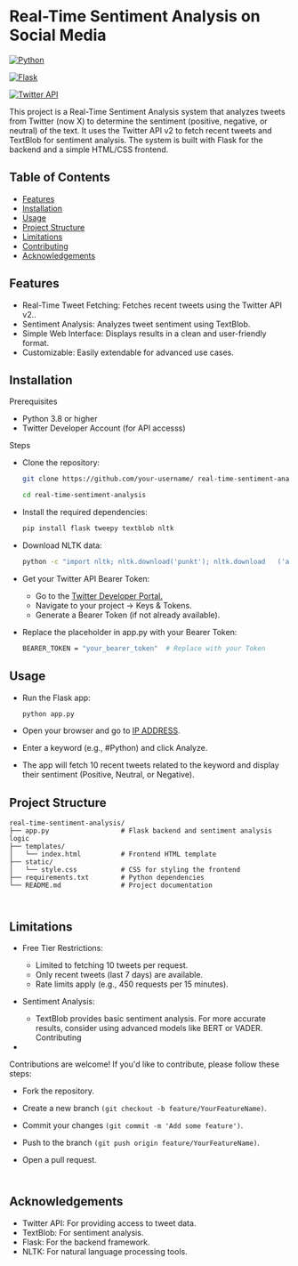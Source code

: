 
# Real-Time Sentiment Analysis on Social Media


[![Python](https://img.shields.io/badge/Python-3.8-blue.svg)]()

[![Flask](https://img.shields.io/badge/Flask-2.x-green.svg)]()

[![Twitter API](https://img.shields.io/badge/Twitter_Api-v2-white.svg)]()

This project is a Real-Time Sentiment Analysis system that analyzes tweets from Twitter (now X) to determine the sentiment (positive, negative, or neutral) of the text. It uses the Twitter API v2 to fetch recent tweets and TextBlob for sentiment analysis. The system is built with Flask for the backend and a simple HTML/CSS frontend.



## Table of Contents

- [Features]()
- [Installation]()
- [Usage]()
- [Project Structure]()
- [Limitations]()
- [Contributing]()
- [Acknowledgements]()

## Features
- Real-Time Tweet Fetching: Fetches recent tweets using the Twitter API v2..
- Sentiment Analysis: Analyzes tweet sentiment using TextBlob.
- Simple Web Interface: Displays results in a clean and user-friendly format.
- Customizable: Easily extendable for advanced use cases.


## Installation

Prerequisites

- Python 3.8 or higher
- Twitter Developer Account (for API accesss)

Steps

  - Clone the repository:
    ```bash
    git clone https://github.com/your-username/ real-time-sentiment-analysis.git

    cd real-time-sentiment-analysis
    ```
- Install the required dependencies:
    ```bash
    pip install flask tweepy textblob nltk
    ```
- Download NLTK data:

    ```bash
    python -c "import nltk; nltk.download('punkt'); nltk.download   ('averaged_perceptron_tagger')"
    ```

- Get your Twitter API Bearer Token:

    - Go to the [Twitter Developer Portal.](https://developer.x.com/en)
    - Navigate to your project → Keys & Tokens.
    - Generate a Bearer Token (if not already available).

- Replace the placeholder in app.py with your Bearer Token:

    ```bash
    BEARER_TOKEN = "your_bearer_token"  # Replace with your Token
    ```


Usage
-
- Run the Flask app:

    ```bash
    python app.py
  ```

- Open your browser and go to [IP ADDRESS]().
- Enter a keyword (e.g., #Python) and click Analyze.
- The app will fetch 10 recent tweets related to the keyword and display their sentiment (Positive, Neutral, or Negative).

Project Structure
-
        
    real-time-sentiment-analysis/
    ├── app.py                  # Flask backend and sentiment analysis logic
    ├── templates/
    │   └── index.html          # Frontend HTML template
    ├── static/
    │   └── style.css           # CSS for styling the frontend
    ├── requirements.txt        # Python dependencies
    └── README.md               # Project documentation
    


\
Limitations
-

- Free Tier Restrictions:

    - Limited to fetching 10 tweets per request.
    - Only recent tweets (last 7 days) are available.
    -  Rate limits apply (e.g., 450 requests per 15 minutes).

- Sentiment Analysis:
    - TextBlob provides basic sentiment analysis. For more accurate results, consider using advanced models like BERT or VADER.
\
Contributing
-
Contributions are welcome! If you'd like to contribute, please follow these steps:

- Fork the repository.

- Create a new branch `(git checkout -b feature/YourFeatureName)`.

- Commit your changes `(git commit -m 'Add some feature')`.

- Push to the branch `(git push origin feature/YourFeatureName)`.

- Open a pull request.

\
Acknowledgements
-
- Twitter API: For providing access to tweet data.
- TextBlob: For sentiment analysis.
- Flask: For the backend framework.
- NLTK: For natural language processing tools.
